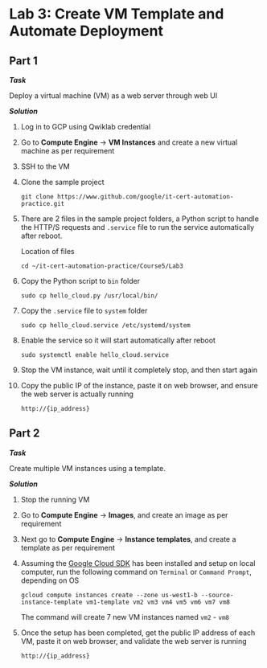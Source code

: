 # Lab 3: Create VM Template and Automate Deployment

## Part 1

***Task***

Deploy a virtual machine (VM) as a web server through web UI

***Solution***

1. Log in to GCP using Qwiklab credential
2. Go to  **Compute Engine** -> **VM Instances** and create a new virtual machine as per requirement  
3. SSH to the VM
4. Clone the sample project  

    ```shell
    git clone https://www.github.com/google/it-cert-automation-practice.git
    ```
5. There are 2 files in the sample project folders, a Python script to handle the HTTP/S requests and `.service` file to run the service automatically after reboot.

    Location of files

    ```shell
    cd ~/it-cert-automation-practice/Course5/Lab3
    ```

6. Copy the Python script to `bin` folder

    ```shell
    sudo cp hello_cloud.py /usr/local/bin/
    ```

7. Copy the `.service` file to `system` folder

    ```shell
    sudo cp hello_cloud.service /etc/systemd/system
    ```

8. Enable the service so it will start automatically after reboot

    ```shell
    sudo systemctl enable hello_cloud.service
    ```

9. Stop the VM instance, wait until it completely stop, and then start again

10. Copy the public IP of the instance, paste it on web browser, and ensure the web server is actually running

    ```none
    http://{ip_address}
    ```

## Part 2

***Task***  

Create multiple VM instances using a template.

***Solution***  

1. Stop the running VM
2. Go to **Compute Engine** -> **Images**, and create an image as per requirement
3. Next go to **Compute Engine** -> **Instance templates**, and create a template as per requirement
4. Assuming the [Google Cloud SDK](https://cloud.google.com/sdk/docs/quickstart-windows) has been installed and setup on local computer, run the following command on `Terminal` or `Command Prompt`, depending on OS

    ```none
    gcloud compute instances create --zone us-west1-b --source-instance-template vm1-template vm2 vm3 vm4 vm5 vm6 vm7 vm8
    ```

    The command will create 7 new VM instances named `vm2` - `vm8`

5. Once the setup has been completed, get the public IP address of each VM, paste it on web browser, and validate the web server is running

    ```none
    http://{ip_address}
    ```
